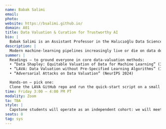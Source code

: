 ```yaml
---
name: Babak Salimi 
email: 
photo: 
website: https://bsalimi.github.io/
domain: A01
title: Data Valuation & Curation for Trustworthy AI
bio: |
  Babak Salimi is an Assistant Professor in the Halıcıoğlu Data Science Institute at UC San Diego. His research lies at the intersection of data management and machine learning, with a focus on building reliable, safe, and robust data-driven systems. He develops methods and tools that enhance the transparency and dependability of algorithmic decision-making, empowering practitioners to make informed and confident choices.
description: |
  Modern machine-learning pipelines increasingly live or die on data decisions—what to keep, what to toss, what to label next, and how much each record is “worth.” This domain surveys the growing toolkit of data-valuation and data-centric AI methods—Data Shapley (ICML 2019), influence functions, MMD/Wasserstein-based coresets, active-learning and subset-selection heuristics—that assign a quantitative score to every example’s marginal impact on model accuracy, robustness, and privacy risk. We’ll examine how those scores power practical tasks such as pruning noisy or duplicated records, budgeting scarce labeling effort, spotting harmful outliers, and auditing publicly released datasets. Students will dive into open benchmarks like WILDS (https://wilds.stanford.edu/) for distribution shifts and the DataPerf challenges (https://dataperf.org/) for curation leaderboards, replicate baseline valuation techniques in Quarter 1, and use the insights—and gaps—they uncover to propose original data-selection or curation projects for Quarter 2.
summer: |
  Readings — to ground everyone in core data-valuation methods:  
  • “Data Shapley: Equitable Valuation of Data for Machine Learning” (ICML 2019)  
  • “LAVA: Data Valuation without Pre-Specified Learning Algorithms” (ICLR 2023)  
  • “Adversarial Attacks on Data Valuation” (NeurIPS 2024)  

  Hands-on — pick one:  
  Clone the LAVA GitHub repo and run the quick-start script on a small UCI dataset, producing a ranked list of data values.
time: Friday 3:00 – 4:00 PM PT
modality: Zoom
ta: TBA
style: |
  Capstone students will operate as an independent cohort: we will meet for a dedicated one-hour session each week where I lead mini-lectures, paper discussions, and milestone check-ins. While my PhD students are not formally part of the section, I may occasionally invite them to hold optional office-hour–style drop-ins for coding or tooling questions. I’ll be hands-on during project framing, data wrangling, and experimental design, then step back so teams can drive their own experiments and insights, checking progress and providing strategic guidance every week.
seats: 8
tag: sys
---
```


